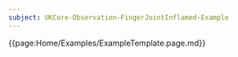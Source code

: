 ```yaml
---
subject: UKCore-Observation-FingerJointInflamed-Example
---
```

{{page:Home/Examples/ExampleTemplate.page.md}}
